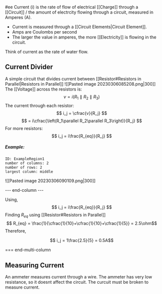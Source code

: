 #ee
Current (i) is the rate of flow of electrical [[Charge]] through a [[Circuit]] / the amount of electrcity flowing through a circuit, measured in Amperes (A).
- Current is measured through a [[Circuit Elements|Circuit Element]].
- Amps are Coulombs per second
- The larger the value in amperes, the more [[Electricity]] is flowing in the circuit.

Think of current as the rate of water flow.

## Current Divider 
A simple circuit that divides current between [[Resistor#Resistors in Parallel|Resistors in Parallel]]
![[Pasted image 20230306085208.png|300]]
The [[Voltage]] across the resistors is:
$$ v= i\left(R_1\parallel R_2\parallel R_3\right)$$
The current through each resistor:
$$ i_j = \cfrac{v}{R_j} $$
$$ = i\cfrac{\left(R_1\parallel R_2\parallel R_3\right)}{R_j} $$
For more resistors:
$$ i_j = i\frac{R_{eq}}{R_j} $$
##### Example:
```start-multi-column  
ID: ExampleRegion1  
number of columns: 2  
number of rows: 2
largest column: middle  
```

![[Pasted image 20230306090109.png|300]]

--- end-column ---

Using,
$$  i_j = i\frac{R_{eq}}{R_j}  $$
Finding $R_{eq}$ using [[Resistor#Resistors in Parallel]]
$$ R_{eq} = \frac{1}{\cfrac{1}{10}+\cfrac{1}{10}+\cfrac{1}{5}} = 2.5\ohm$$
Therefore,

$$ i_j = 1\frac{2.5}{5}  = 0.5A$$


=== end-multi-column
## Measuring Current
An ammeter measures current through a wire. The ammeter has very low resistance, so it doesnt affect the circuit. The curcuit must be broken to measure current.